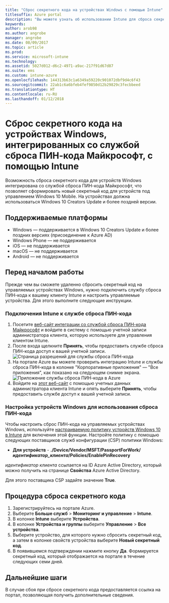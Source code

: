 ```yaml
---
title: "Сброс секретного кода на устройствах Windows с помощью Intune"
titlesuffix: Azure portal
description: "Вы можете узнать об использовании Intune для сброса секретного кода на устройствах Windows, интегрированных со службой сброса ПИН-кода Майкрософт."
keywords: 
author: arob98
ms.author: angrobe
manager: angrobe
ms.date: 08/09/2017
ms.topic: article
ms.prod: 
ms.service: microsoft-intune
ms.technology: 
ms.assetid: 5027d012-d6c2-4971-a9ac-217f91d67d87
ms.suite: ems
ms.custom: intune-azure
ms.openlocfilehash: 144313b63c1a6349a59220c901072dbf9d4c6f43
ms.sourcegitcommit: 22ab1c6a6bfeb4fef9850d12b29829c3fecbbeed
ms.translationtype: HT
ms.contentlocale: ru-RU
ms.lasthandoff: 01/12/2018
---
```

# <a name="reset-the-passcode-on-windows-devices-integrated-with-the-microsoft-pin-reset-service-using-intune"></a>Сброс секретного кода на устройствах Windows, интегрированных со службой сброса ПИН-кода Майкрософт, с помощью Intune

Возможность сброса секретного кода для устройств Windows интегрирована со службой сброса ПИН-кода Майкрософт, что позволяет сформировать новый секретный код для устройств под управлением Windows 10 Mobile. На устройствах должна использоваться Windows 10 Creators Update и более поздней версии.

## <a name="supported-platforms"></a>Поддерживаемые платформы

- Windows — поддерживается в Windows 10 Creators Update и более поздних версиях (присоединение к Azure AD)
- Windows Phone — не поддерживается
- iOS — не поддерживается
- macOS — не поддерживается
- Android — не поддерживается


## <a name="before-you-start"></a>Перед началом работы

Прежде чем вы сможете удаленно сбросить секретный код на управляемых устройствах Windows, нужно подключить службу сброса ПИН-кода к вашему клиенту Intune и настроить управляемые устройства. Для этого выполните следующие инструкции.

### <a name="connect-intune-with-the-pin-reset-service"></a>Подключения Intune к службе сброса ПИН-кода

1. Посетите [веб-сайт интеграции со службой сброса ПИН-кода Майкрософт](https://login.windows.net/common/oauth2/authorize?response_type=code&client_id=b8456c59-1230-44c7-a4a2-99b085333e84&resource=https%3A%2F%2Fgraph.windows.net&redirect_uri=https%3A%2F%2Fcred.microsoft.com&state=e9191523-6c2f-4f1d-a4f9-c36f26f89df0&prompt=admin_consent) и войдите в систему с помощью учетной записи администратора клиента, которую используете для управления клиентом Intune.
2. После входа щелкните **Принять**, чтобы предоставить службе сброса ПИН-кода доступ к вашей учетной записи.<br>
![Страница разрешений для службы сброса ПИН-кода](./media/pin-reset-service-application.png)
3. На портале Azure вы можете проверить интеграцию Intune и службы сброса ПИН-кода в колонке "Корпоративные приложения" — "Все приложения", как показано на следующем снимке экрана.<br>
![Приложение службы сброса ПИН-кода в Azure](./media/pin-reset-service-home-screen.png)
4. Войдите на [этот веб-сайт](https://login.windows.net/common/oauth2/authorize?response_type=code&client_id=9115dd05-fad5-4f9c-acc7-305d08b1b04e&resource=https%3A%2F%2Fcred.microsoft.com%2F&redirect_uri=ms-appx-web%3A%2F%2FMicrosoft.AAD.BrokerPlugin%2F9115dd05-fad5-4f9c-acc7-305d08b1b04e&state=6765f8c5-f4a7-4029-b667-46a6776ad611&prompt=admin_consent) с помощью учетных данных администратора клиента Intune и опять выберите **Принять**, чтобы предоставить службе доступ к вашей учетной записи.

### <a name="configure-windows-devices-to-use-pin-reset"></a>Настройка устройств Windows для использования сброса ПИН-кода

Чтобы настроить сброс ПИН-кода на управляемых устройствах Windows, используйте [настраиваемую политику устройств Windows 10 в Intune](custom-settings-windows-10.md) для включения этой функции. Настройте политику с помощью следующих поставщиков служб конфигурации (CSP) политики Windows:


- **Для устройств** - **./Device/Vendor/MSFT/PassportForWork/*идентификатор_клиента*/Policies/EnablePinRecovery**

*идентификатор клиента* ссылается на ID Azure Active Directory, который можно получить на странице **Свойства** Azure Active Directory.

Для этого поставщика CSP задайте значение **True**.

## <a name="steps-to-reset-the-passcode"></a>Процедура сброса секретного кода

1. Зарегистрируйтесь на портале Azure.
2. Выберите **Больше служб** > **Мониторинг и управление** > **Intune**.
3. В колонке **Intune** выберите **Устройства**.
4. В колонке **Устройства и группы** выберите **Управление** > **Все устройства**.
5. Выберите устройство, для которого нужно сбросить секретный код, а затем в колонке свойств устройства выберите **Новый секретный код**.
6. В появившемся подтверждении нажмите кнопку **Да**. Формируется секретный код, который отображается на портале в течение следующих семи дней.

## <a name="next-steps"></a>Дальнейшие шаги

В случае сбоя при сбросе секретного кода предоставляется ссылка на портал, позволяющая получить дополнительные сведения.


